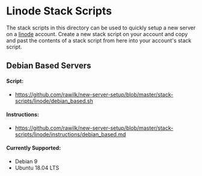 # Linode Stack Scripts

The stack scripts in this directory can be used to quickly setup a new
server on a [linode](https://linode.com) account. Create a new stack
script on your account and copy and past the contents of a stack script from
here into your account's stack script.

## Debian Based Servers

#### Script:
- https://github.com/rawilk/new-server-setup/blob/master/stack-scripts/linode/debian_based.sh

#### Instructions:
- https://github.com/rawilk/new-server-setup/blob/master/stack-scripts/linode/instructions/debian_based.md

#### Currently Supported:
- Debian 9
- Ubuntu 18.04 LTS